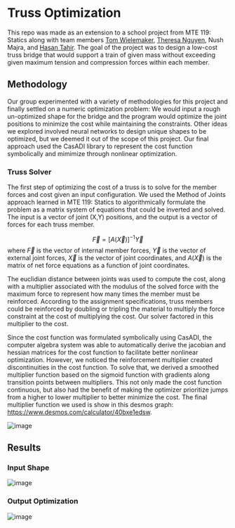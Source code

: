 # Truss Optimization
This repo was made as an extension to a school project from MTE 119: Statics along with team members [Tom Wielemaker](https://github.com/tjwielem), [Theresa Nguyen](https://github.com/therresa), Nush Majra, and [Hasan Tahir](https://github.com/Hasan3773). The goal of the project was to design a low-cost truss bridge that would support a train of given mass without
exceeding given maximum tension and compression forces within each member.

## Methodology
Our group experimented with a variety of methodologies for this project and finally settled on a numeric optimization problem: We would input a rough un-optimized shape for the bridge and
the program would optimize the joint positions to minimize the cost while maintaining the constraints. Other ideas we explored involved neural networks to design unique shapes to be 
optimized, but we deemed it out of the scope of this project. Our final approach used the CasADI library to represent the cost function symbolically and mimimize through nonlinear optimization. 

### Truss Solver
The first step of optimizing the cost of a truss is to solve for the member forces and cost given an input configuration. We used the Method of Joints approach learned in MTE 119: Statics to algorithmically formulate the problem as a matrix system of equations that could be inverted and solved. The input is a vector of joint (X,Y) positions, and the output is a vector of forces for each truss member.

$$\vec{F} = [A(\vec{X})]^{-1}\vec{Y}$$
where
$\vec{F}$ is the vector of internal member forces, $\vec{Y}$ is the vector of external joint forces, $\vec{X}$ is the vector of joint coordinates, and $A(\vec{X})$ is the matrix of net force equations as a function of joint coordinates.  

The euclidian distance between joints was used to compute the cost, along with a multiplier associated with the modulus of the solved force with the maximum force to represent how many times the member must be reinforced. According to the assignment specifications, truss members could be reinforced by doubling or tripling the material to multiply the force constraint at the cost of multiplying the cost. Our solver factored in this multiplier to the cost.

Since the cost function was formulated symbolically using CasADI, the computer algebra system was able to automatically derive the jacobian and hessian matrices for the cost function to facilitate better nonlinear optimization. However, we noticed the reinforcement multiplier created discontinuities in the cost function. To solve that, we derived a smoothed multiplier function based on the sigmoid function with gradients along transition points between multipliers. This not only made the cost function continuous, but also had the benefit of making the optimizer prioritize jumps from a higher to lower multiplier to better minimize the cost. The final multiplier function we used is show in this desmos graph: https://www.desmos.com/calculator/40bxe1edsw.      

![image](https://github.com/OLeather/truss-optimization/assets/43189206/3eaa443c-2837-451f-9ffd-7f25a61ee812)


## Results
### Input Shape
![image](https://github.com/OLeather/truss-optimization/assets/43189206/839a8fb3-1ca6-488b-b068-53f4bdf00b02)

### Output Optimization
![image](https://github.com/OLeather/truss-optimization/assets/43189206/579f6908-90f0-464e-95b7-159a17a91be9)
